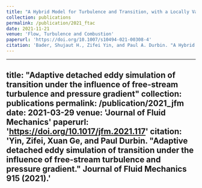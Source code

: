 ```yaml
---
title: "A Hybrid Model for Turbulence and Transition, with a Locally Varying Coefficient"
collection: publications
permalink: /publication/2021_ftac
date: 2021-11-21
venue: 'Flow, Turbulence and Combustion'
paperurl: 'https://doi.org/10.1007/s10494-021-00308-4'
citation: 'Bader, Shujaut H., Zifei Yin, and Paul A. Durbin. "A Hybrid Model for Turbulence and Transition, with a Locally Varying Coefficient." Flow, Turbulence and Combustion (2021): 1-20.'
---
```

---
title: "Adaptive detached eddy simulation of transition under the influence of free-stream turbulence and pressure gradient"
collection: publications
permalink: /publication/2021_jfm
date: 2021-03-29
venue: 'Journal of Fluid Mechanics'
paperurl: 'https://doi.org/10.1017/jfm.2021.117'
citation: 'Yin, Zifei, Xuan Ge, and Paul Durbin. "Adaptive detached eddy simulation of transition under the influence of free-stream turbulence and pressure gradient." Journal of Fluid Mechanics 915 (2021).'
---

